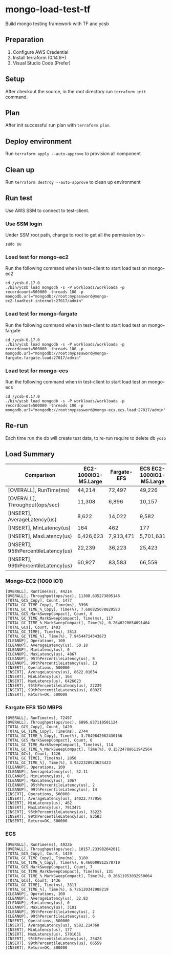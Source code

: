# mongo-load-test-tf

Build mongo testing framework with TF and ycsb

## Preparation

1. Configure AWS Credential
2. Install terraform (0.14.9+)
3. Visual Studio Code (Prefer)

## Setup

After checkout the source, in the root directory run `terraform init` command.

## Plan

After init successful run plan with `terraform plan`.

## Deploy environment

Run `terraform apply --auto-approve` to provision all component

## Clean up

Run `terraform destroy --auto-approve` to clean up environment

## Run test

Use AWS SSM to connect to test-client.

### Use SSM login

Under SSM root path, change to root to get all the permission by:-

```
sudo su
```

### Load test for mongo-ec2

Run the following command when in test-client to start load test on mongo-ec2

```
cd /ycsb-0.17.0
./bin/ycsb load mongodb -s -P workloads/workloada -p recordcount=500000 -threads 100 -p mongodb.url="mongodb://root:mypassword@mongo-ec2.loadtest.internel:27017/admin"
```

### Load test for mongo-fargate

Run the following command when in test-client to start load test on mongo-fargate

```
cd /ycsb-0.17.0
./bin/ycsb load mongodb -s -P workloads/workloada -p recordcount=500000 -threads 100 -p mongodb.url="mongodb://root:mypassword@mongo-fargate.fargate.load:27017/admin"
```

### Load test for mongo-ecs

Run the following command when in test-client to start load test on mongo-ecs

```
cd /ycsb-0.17.0
./bin/ycsb load mongodb -s -P workloads/workloada -p recordcount=500000 -threads 100 -p mongodb.url="mongodb://root:mypassword@mongo-ecs.ecs.load:27017/admin"
```

## Re-run

Each time run the db will create test data, to re-run require to delete db `ycsb`

## Load Summary

| Comparison                          | EC2-1000IO1-M5.Large | Fargate-EFS | ECS EC2-1000IO1-M5.Large |
| ----------------------------------- | -------------------- | ----------- | ------------------------ |
| [OVERALL], RunTime(ms)              | 44,214               | 72,497      | 49,226                   |
| [OVERALL], Throughput(ops/sec)      | 11,308               | 6,896       | 10,157                   |
| [INSERT], AverageLatency(us)        | 8,622                | 14,022      | 9,582                    |
| [INSERT], MinLatency(us)            | 164                  | 462         | 177                      |
| [INSERT], MaxLatency(us)            | 6,426,623            | 7,913,471   | 5,701,631                |
| [INSERT], 95thPercentileLatency(us) | 22,239               | 36,223      | 25,423                   |
| [INSERT], 99thPercentileLatency(us) | 60,927               | 83,583      | 66,559                   |

### Mongo-EC2 (1000 IO1)

```
[OVERALL], RunTime(ms), 44214
[OVERALL], Throughput(ops/sec), 11308.635273895146
[TOTAL_GCS_Copy], Count, 1477
[TOTAL_GC_TIME_Copy], Time(ms), 3396
[TOTAL_GC_TIME_%_Copy], Time(%), 7.680825078029583
[TOTAL_GCS_MarkSweepCompact], Count, 6
[TOTAL_GC_TIME_MarkSweepCompact], Time(ms), 117
[TOTAL_GC_TIME_%_MarkSweepCompact], Time(%), 0.2646220654091464
[TOTAL_GCs], Count, 1483
[TOTAL_GC_TIME], Time(ms), 3513
[TOTAL_GC_TIME_%], Time(%), 7.94544714343873
[CLEANUP], Operations, 100
[CLEANUP], AverageLatency(us), 50.18
[CLEANUP], MinLatency(us), 0
[CLEANUP], MaxLatency(us), 4867
[CLEANUP], 95thPercentileLatency(us), 8
[CLEANUP], 99thPercentileLatency(us), 13
[INSERT], Operations, 500000
[INSERT], AverageLatency(us), 8622.01634
[INSERT], MinLatency(us), 164
[INSERT], MaxLatency(us), 6426623
[INSERT], 95thPercentileLatency(us), 22239
[INSERT], 99thPercentileLatency(us), 60927
[INSERT], Return=OK, 500000
```

### Fargate EFS 150 MBPS

```
[OVERALL], RunTime(ms), 72497
[OVERALL], Throughput(ops/sec), 6896.837110501124
[TOTAL_GCS_Copy], Count, 1420
[TOTAL_GC_TIME_Copy], Time(ms), 2744
[TOTAL_GC_TIME_%_Copy], Time(%), 3.7849842062430166
[TOTAL_GCS_MarkSweepCompact], Count, 6
[TOTAL_GC_TIME_MarkSweepCompact], Time(ms), 114
[TOTAL_GC_TIME_%_MarkSweepCompact], Time(%), 0.15724788611942564
[TOTAL_GCs], Count, 1426
[TOTAL_GC_TIME], Time(ms), 2858
[TOTAL_GC_TIME_%], Time(%), 3.9422320923624423
[CLEANUP], Operations, 100
[CLEANUP], AverageLatency(us), 32.11
[CLEANUP], MinLatency(us), 0
[CLEANUP], MaxLatency(us), 3067
[CLEANUP], 95thPercentileLatency(us), 2
[CLEANUP], 99thPercentileLatency(us), 14
[INSERT], Operations, 500000
[INSERT], AverageLatency(us), 14022.777956
[INSERT], MinLatency(us), 462
[INSERT], MaxLatency(us), 7913471
[INSERT], 95thPercentileLatency(us), 36223
[INSERT], 99thPercentileLatency(us), 83583
[INSERT], Return=OK, 500000
```

### ECS

```
[OVERALL], RunTime(ms), 49226
[OVERALL], Throughput(ops/sec), 10157.233982042011
[TOTAL_GCS_Copy], Count, 1429
[TOTAL_GC_TIME_Copy], Time(ms), 3180
[TOTAL_GC_TIME_%_Copy], Time(%), 6.460000812578719
[TOTAL_GCS_MarkSweepCompact], Count, 7
[TOTAL_GC_TIME_MarkSweepCompact], Time(ms), 131
[TOTAL_GC_TIME_%_MarkSweepCompact], Time(%), 0.26611953032950064
[TOTAL_GCs], Count, 1436
[TOTAL_GC_TIME], Time(ms), 3311
[TOTAL_GC_TIME_%], Time(%), 6.726120342908219
[CLEANUP], Operations, 100
[CLEANUP], AverageLatency(us), 32.83
[CLEANUP], MinLatency(us), 0
[CLEANUP], MaxLatency(us), 3181
[CLEANUP], 95thPercentileLatency(us), 2
[CLEANUP], 99thPercentileLatency(us), 6
[INSERT], Operations, 500000
[INSERT], AverageLatency(us), 9582.214368
[INSERT], MinLatency(us), 177
[INSERT], MaxLatency(us), 5701631
[INSERT], 95thPercentileLatency(us), 25423
[INSERT], 99thPercentileLatency(us), 66559
[INSERT], Return=OK, 500000
```
